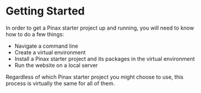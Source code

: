 # Getting Started

In order to get a Pinax starter project up and running, you will need to know how to do a few things:

* Navigate a command line
* Create a virtual environment
* Install a Pinax starter project and its packages in the virtual environment
* Run the website on a local server

Regardless of which Pinax starter project you might choose to use, this process is virtually the same for all of them.
